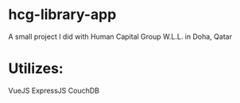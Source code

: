 # hcg-library-app

A small project I did with Human Capital Group W.L.L. in Doha, Qatar

# Utilizes:

VueJS
ExpressJS
CouchDB
